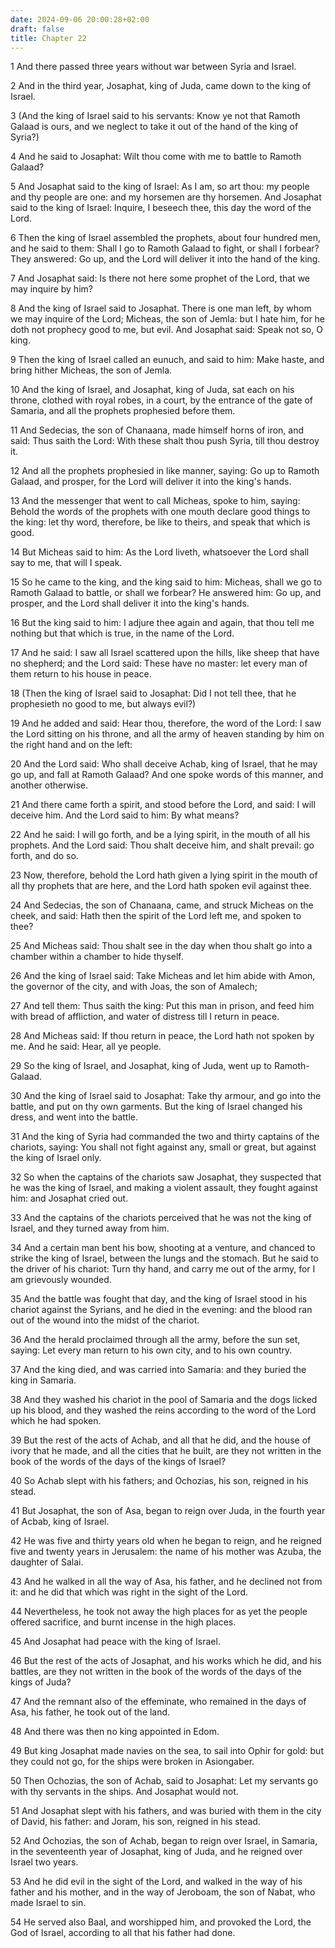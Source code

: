 ```yaml
---
date: 2024-09-06 20:00:28+02:00
draft: false
title: Chapter 22
---
```




1 And there passed three years without war between Syria and Israel.

2 And in the third year, Josaphat, king of Juda, came down to the king of Israel.

3 (And the king of Israel said to his servants: Know ye not that Ramoth Galaad is ours, and we neglect to take it out of the hand of the king of Syria?)

4 And he said to Josaphat: Wilt thou come with me to battle to Ramoth Galaad?

5 And Josaphat said to the king of Israel: As I am, so art thou: my people and thy people are one: and my horsemen are thy horsemen. And Josaphat said to the king of Israel: Inquire, I beseech thee, this day the word of the Lord.

6 Then the king of Israel assembled the prophets, about four hundred men, and he said to them: Shall I go to Ramoth Galaad to fight, or shall I forbear? They answered: Go up, and the Lord will deliver it into the hand of the king.

7 And Josaphat said: Is there not here some prophet of the Lord, that we may inquire by him?

8 And the king of Israel said to Josaphat. There is one man left, by whom we may inquire of the Lord; Micheas, the son of Jemla: but I hate him, for he doth not prophecy good to me, but evil. And Josaphat said: Speak not so, O king.

9 Then the king of Israel called an eunuch, and said to him: Make haste, and bring hither Micheas, the son of Jemla.

10 And the king of Israel, and Josaphat, king of Juda, sat each on his throne, clothed with royal robes, in a court, by the entrance of the gate of Samaria, and all the prophets prophesied before them.

11 And Sedecias, the son of Chanaana, made himself horns of iron, and said: Thus saith the Lord: With these shalt thou push Syria, till thou destroy it.

12 And all the prophets prophesied in like manner, saying: Go up to Ramoth Galaad, and prosper, for the Lord will deliver it into the king's hands.

13 And the messenger that went to call Micheas, spoke to him, saying: Behold the words of the prophets with one mouth declare good things to the king: let thy word, therefore, be like to theirs, and speak that which is good.

14 But Micheas said to him: As the Lord liveth, whatsoever the Lord shall say to me, that will I speak.

15 So he came to the king, and the king said to him: Micheas, shall we go to Ramoth Galaad to battle, or shall we forbear? He answered him: Go up, and prosper, and the Lord shall deliver it into the king's hands.

16 But the king said to him: I adjure thee again and again, that thou tell me nothing but that which is true, in the name of the Lord.

17 And he said: I saw all Israel scattered upon the hills, like sheep that have no shepherd; and the Lord said: These have no master: let every man of them return to his house in peace.

18 (Then the king of Israel said to Josaphat: Did I not tell thee, that he prophesieth no good to me, but always evil?)

19 And he added and said: Hear thou, therefore, the word of the Lord: I saw the Lord sitting on his throne, and all the army of heaven standing by him on the right hand and on the left:

20 And the Lord said: Who shall deceive Achab, king of Israel, that he may go up, and fall at Ramoth Galaad? And one spoke words of this manner, and another otherwise.

21 And there came forth a spirit, and stood before the Lord, and said: I will deceive him. And the Lord said to him: By what means?

22 And he said: I will go forth, and be a lying spirit, in the mouth of all his prophets. And the Lord said: Thou shalt deceive him, and shalt prevail: go forth, and do so.

23 Now, therefore, behold the Lord hath given a lying spirit in the mouth of all thy prophets that are here, and the Lord hath spoken evil against thee.

24 And Sedecias, the son of Chanaana, came, and struck Micheas on the cheek, and said: Hath then the spirit of the Lord left me, and spoken to thee?

25 And Micheas said: Thou shalt see in the day when thou shalt go into a chamber within a chamber to hide thyself.

26 And the king of Israel said: Take Micheas and let him abide with Amon, the governor of the city, and with Joas, the son of Amalech;

27 And tell them: Thus saith the king: Put this man in prison, and feed him with bread of affliction, and water of distress till I return in peace.

28 And Micheas said: If thou return in peace, the Lord hath not spoken by me. And he said: Hear, all ye people.

29 So the king of Israel, and Josaphat, king of Juda, went up to Ramoth-Galaad.

30 And the king of Israel said to Josaphat: Take thy armour, and go into the battle, and put on thy own garments. But the king of Israel changed his dress, and went into the battle.

31 And the king of Syria had commanded the two and thirty captains of the chariots, saying: You shall not fight against any, small or great, but against the king of Israel only.

32 So when the captains of the chariots saw Josaphat, they suspected that he was the king of Israel, and making a violent assault, they fought against him: and Josaphat cried out.

33 And the captains of the chariots perceived that he was not the king of Israel, and they turned away from him.

34 And a certain man bent his bow, shooting at a venture, and chanced to strike the king of Israel, between the lungs and the stomach. But he said to the driver of his chariot: Turn thy hand, and carry me out of the army, for I am grievously wounded.

35 And the battle was fought that day, and the king of Israel stood in his chariot against the Syrians, and he died in the evening: and the blood ran out of the wound into the midst of the chariot.

36 And the herald proclaimed through all the army, before the sun set, saying: Let every man return to his own city, and to his own country.

37 And the king died, and was carried into Samaria: and they buried the king in Samaria.

38 And they washed his chariot in the pool of Samaria and the dogs licked up his blood, and they washed the reins according to the word of the Lord which he had spoken.

39 But the rest of the acts of Achab, and all that he did, and the house of ivory that he made, and all the cities that he built, are they not written in the book of the words of the days of the kings of Israel?

40 So Achab slept with his fathers; and Ochozias, his son, reigned in his stead.

41 But Josaphat, the son of Asa, began to reign over Juda, in the fourth year of Acbab, king of Israel.

42 He was five and thirty years old when he began to reign, and he reigned five and twenty years in Jerusalem: the name of his mother was Azuba, the daughter of Salai.

43 And he walked in all the way of Asa, his father, and he declined not from it: and he did that which was right in the sight of the Lord.

44 Nevertheless, he took not away the high places for as yet the people offered sacrifice, and burnt incense in the high places.

45 And Josaphat had peace with the king of Israel.

46 But the rest of the acts of Josaphat, and his works which he did, and his battles, are they not written in the book of the words of the days of the kings of Juda?

47 And the remnant also of the effeminate, who remained in the days of Asa, his father, he took out of the land.

48 And there was then no king appointed in Edom.

49 But king Josaphat made navies on the sea, to sail into Ophir for gold: but they could not go, for the ships were broken in Asiongaber.

50 Then Ochozias, the son of Achab, said to Josaphat: Let my servants go with thy servants in the ships. And Josaphat would not.

51 And Josaphat slept with his fathers, and was buried with them in the city of David, his father: and Joram, his son, reigned in his stead.

52 And Ochozias, the son of Achab, began to reign over Israel, in Samaria, in the seventeenth year of Josaphat, king of Juda, and he reigned over Israel two years.

53 And he did evil in the sight of the Lord, and walked in the way of his father and his mother, and in the way of Jeroboam, the son of Nabat, who made Israel to sin.

54 He served also Baal, and worshipped him, and provoked the Lord, the God of Israel, according to all that his father had done.

